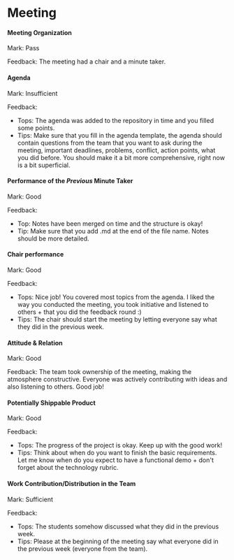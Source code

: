 # Meeting

#### Meeting Organization

Mark: Pass

Feedback: The meeting had a chair and a minute taker. 


#### Agenda 

Mark: Insufficient

Feedback: 
- Tops: The agenda was added to the repository in time and you filled some points.
- Tips: Make sure that you fill in the agenda template, the agenda should contain questions from the team that you want to ask during the meeting, important deadlines, problems, conflict, action points, what you did before. You should make it a bit more comprehensive, right now is a bit superficial. 


#### Performance of the *Previous* Minute Taker

Mark: Good

Feedback: 
- Top: Notes have been merged on time and the structure is okay! 
- Tip: Make sure that you add .md at the end of the file name. Notes should be more detailed.


#### Chair performance

Mark: Good

Feedback: 
- Tops: Nice job! You covered most topics from the agenda. I liked the way you conducted the meeting, you took initiative and listened to others + that you did the feedback round :)
- Tips: The chair should start the meeting by letting everyone say what they did in the previous week. 


#### Attitude & Relation

Mark: Good

Feedback: The team took ownership of the meeting, making the atmosphere constructive. Everyone was actively contributing with ideas and also listening to others. Good job! 


#### Potentially Shippable Product

Mark: Good

Feedback: 
- Tops: The progress of the project is okay. Keep up with the good work! 
- Tips: Think about when do you want to finish the basic requirements. Let me know when do you expect to have a functional demo + don't forget about the technology rubric.


#### Work Contribution/Distribution in the Team

Mark: Sufficient

Feedback: 
- Tops: The students somehow discussed what they did in the previous week. 
- Tips: Please at the beginning of the meeting say what everyone did in the previous week (everyone from the team).
